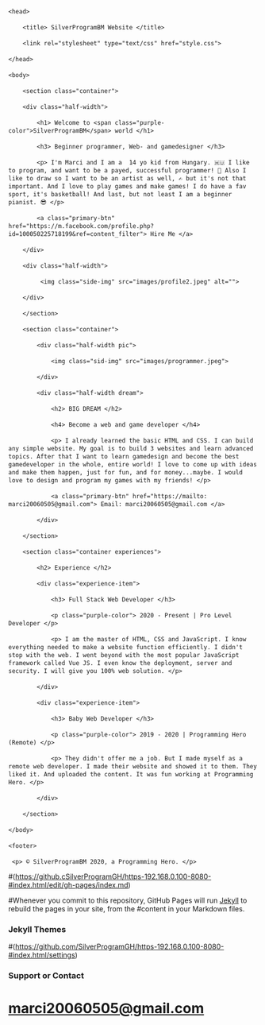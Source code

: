 <!DOCTYPE html>

<html>

    <head>

        <title> SilverProgramBM Website </title>

        <link rel="stylesheet" type="text/css" href="style.css">

    </head>

    <body>

        <section class="container"> 

        <div class="half-width">

            <h1> Welcome to <span class="purple-color">SilverProgramBM</span> world </h1>

            <h3> Beginner programmer, Web- and gamedesigner </h3>

            <p> I'm Marci and I am a  14 yo kid from Hungary. 🇭🇺 I like to program, and want to be a payed, successful programmer! 🤖 Also I like to draw so I want to be an artist as well, ✍️ but it's not that important. And I love to play games and make games! I do have a fav sport, it's basketball! And last, but not least I am a beginner pianist. 😎 </p>

            <a class="primary-btn" href="https://m.facebook.com/profile.php?id=100050225718199&ref=content_filter"> Hire Me </a>

        </div>

        <div class="half-width">

             <img class="side-img" src="images/profile2.jpeg" alt="">

        </div>

        </section>

        <section class="container">

            <div class="half-width pic">

                <img class="sid-img" src="images/programmer.jpeg">

            </div>

            <div class="half-width dream">

                <h2> BIG DREAM </h2>

                <h4> Become a web and game developer </h4>

                <p> I already learned the basic HTML and CSS. I can build any simple website. My goal is to build 3 websites and learn advanced topics. After that I want to learn gamedesign and become the best gamedeveloper in the whole, entire world! I love to come up with ideas and make them happen, just for fun, and for money...maybe. I would love to design and program my games with my friends! </p>

                <a class="primary-btn" href="https://mailto: marci20060505@gmail.com"> Email: marci20060505@gmail.com </a>

            </div>

        </section>

        <section class="container experiences">

            <h2> Experience </h2>

            <div class="experience-item">

                <h3> Full Stack Web Developer </h3>

                <p class="purple-color"> 2020 - Present | Pro Level Developer </p>

                <p> I am the master of HTML, CSS and JavaScript. I know everything needed to make a website function efficiently. I didn't stop with the web. I went beyond with the most popular JavaScript framework called Vue JS. I even know the deployment, server and security. I will give you 100% web solution. </p>

            </div>

            <div class="experience-item">

                <h3> Baby Web Developer </h3>

                <p class="purple-color"> 2019 - 2020 | Programming Hero (Remote) </p>

                <p> They didn't offer me a job. But I made myself as a remote web developer. I made their website and showed it to them. They liked it. And uploaded the content. It was fun working at Programming Hero. </p>

            </div>

        </section>

    </body>

    <footer>

     <p> © SilverProgramBM 2020, a Programming Hero. </p>

</footer>

</html>


#(https://github.cSilverProgramGH/https-192.168.0.100-8080-#index.html/edit/gh-pages/index.md)

#Whenever you commit to this repository, GitHub Pages will run [Jekyll](https://jekyllrb.com/) to rebuild the pages in your site, from the #content in your Markdown files.












### Jekyll Themes
#(https://github.com/SilverProgramGH/https-192.168.0.100-8080-#index.html/settings)

### Support or Contact

# marci20060505@gmail.com
